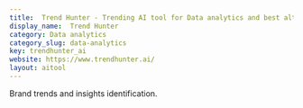 ```yaml
---
title:  Trend Hunter - Trending AI tool for Data analytics and best alternatives
display_name:  Trend Hunter
category: Data analytics
category_slug: data-analytics
key: trendhunter_ai
website: https://www.trendhunter.ai/
layout: aitool
---
```


Brand trends and insights identification.
